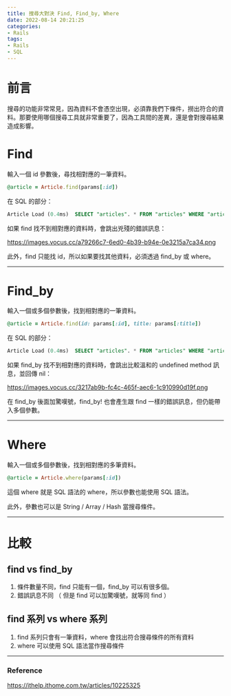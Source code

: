 ```yaml
---
title: 搜尋大對決 Find, Find_by, Where
date: 2022-08-14 20:21:25
categories:
- Rails
tags:
- Rails
- SQL
---
```

# 前言
搜尋的功能非常常見，因為資料不會憑空出現，必須靠我們下條件，撈出符合的資料。那要使用哪個搜尋工具就非常重要了，因為工具間的差異，還是會對搜尋結果造成影響。

<!-- more -->

# Find

輸入一個 id 參數後，尋找相對應的一筆資料。

```ruby
@article = Article.find(params[:id])
```
在 SQL 的部分：

```SQL
Article Load (0.4ms)  SELECT "articles". * FROM "articles" WHERE "articles"."id" = ? LIMIT ? [["id", 3], ["LIMIT", 1]]
```

如果 find 找不到相對應的資料時，會跳出兇殘的錯誤訊息：

https://images.vocus.cc/a79266c7-6ed0-4b39-b94e-0e3215a7ca34.png

此外，find 只能找 id，所以如果要找其他資料，必須透過 find_by 或 where。

---

# Find_by

輸入一個或多個參數後，找到相對應的一筆資料。

```ruby
@article = Article.find(id: params[:id], title: params[:title])
```

在 SQL 的部分：

```SQL
Article Load (0.4ms)  SELECT "articles". * FROM "articles" WHERE "articles"."id" = ? LIMIT ? [["id", 3], ["LIMIT", 1]]
```

如果 find_by 找不到相對應的資料時，會跳出比較溫和的 undefined method 訊息，並回傳 nil：

https://images.vocus.cc/3217ab9b-fc4c-465f-aec6-1c910990d19f.png

在 find_by 後面加驚嘆號，find_by! 也會產生跟 find 一樣的錯誤訊息，但仍能帶入多個參數。

---

# Where

輸入一個或多個參數後，找到相對應的多筆資料。

```ruby
@article = Article.where(params[:id])
```
這個 where 就是 SQL 語法的 where，所以參數也能使用 SQL 語法。

此外，參數也可以是 String / Array / Hash 當搜尋條件。

---

# 比較

## find vs find_by
1. 條件數量不同，find 只能有一個，find_by 可以有很多個。
2. 錯誤訊息不同 （ 但是 find 可以加驚嘆號，就等同 find ）

## find 系列 vs where 系列
1. find 系列只會有一筆資料，where 會找出符合搜尋條件的所有資料
2. where 可以使用 SQL 語法當作搜尋條件

---

### Reference
https://ithelp.ithome.com.tw/articles/10225325